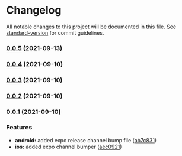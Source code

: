 # Changelog

All notable changes to this project will be documented in this file. See [standard-version](https://github.com/conventional-changelog/standard-version) for commit guidelines.

### [0.0.5](https://github.com/Torah-Anytime/standard-version-expo-channel/compare/v0.0.4...v0.0.5) (2021-09-13)

### [0.0.4](https://github.com/Torah-Anytime/standard-version-expo-channel/compare/v0.0.3...v0.0.4) (2021-09-10)

### [0.0.3](https://github.com/Torah-Anytime/standard-version-expo-channel/compare/v0.0.2...v0.0.3) (2021-09-10)

### [0.0.2](https://github.com/Torah-Anytime/standard-version-expo-channel/compare/v0.0.1...v0.0.2) (2021-09-10)

### 0.0.1 (2021-09-10)


### Features

* **android:** added expo release channel bump file ([ab7c831](https://github.com/Torah-Anytime/standard-version-expo-channel/commit/ab7c831505cd031d0bf4c5fc12ef410fbc620967))
* **ios:** added expo channel bumper ([aec0921](https://github.com/Torah-Anytime/standard-version-expo-channel/commit/aec0921cdc8d81d6c2c0624f67ff627cf2c60e2d))
